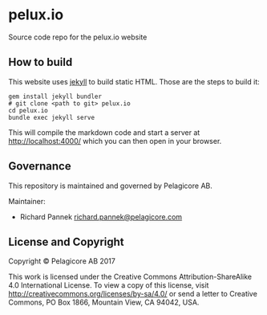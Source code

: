 # pelux.io

Source code repo for the pelux.io website

## How to build

This website uses [jekyll](https://jekyllrb.com/) to build static HTML. Those are the steps to build it:

    gem install jekyll bundler
    # git clone <path to git> pelux.io
    cd pelux.io
    bundle exec jekyll serve
    
This will compile the markdown code and start a server at [http://localhost:4000/](http://localhost:4000/) which you can then open in your browser.

## Governance

This repository is maintained and governed by Pelagicore AB.

Maintainer:

- Richard Pannek <richard.pannek@pelagicore.com>

## License and Copyright

Copyright &copy; Pelagicore AB 2017

This work is licensed under the Creative Commons
Attribution-ShareAlike 4.0 International License. To view a copy of
this license, visit http://creativecommons.org/licenses/by-sa/4.0/ or
send a letter to Creative Commons, PO Box 1866, Mountain View, CA
94042, USA.

